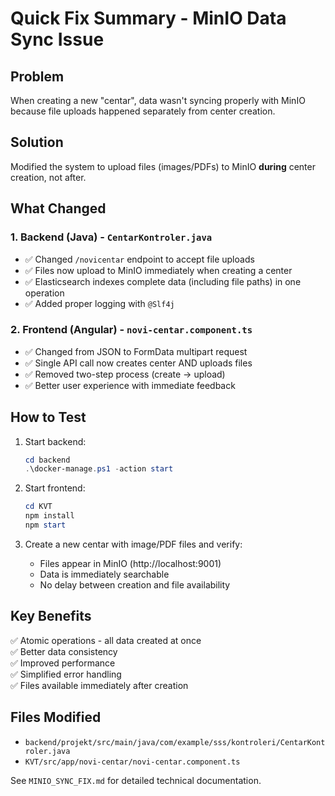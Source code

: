 # Quick Fix Summary - MinIO Data Sync Issue

## Problem
When creating a new "centar", data wasn't syncing properly with MinIO because file uploads happened separately from center creation.

## Solution
Modified the system to upload files (images/PDFs) to MinIO **during** center creation, not after.

## What Changed

### 1. Backend (Java) - `CentarKontroler.java`
- ✅ Changed `/novicentar` endpoint to accept file uploads
- ✅ Files now upload to MinIO immediately when creating a center
- ✅ Elasticsearch indexes complete data (including file paths) in one operation
- ✅ Added proper logging with `@Slf4j`

### 2. Frontend (Angular) - `novi-centar.component.ts`
- ✅ Changed from JSON to FormData multipart request
- ✅ Single API call now creates center AND uploads files
- ✅ Removed two-step process (create → upload)
- ✅ Better user experience with immediate feedback

## How to Test

1. Start backend:
   ```powershell
   cd backend
   .\docker-manage.ps1 -action start
   ```

2. Start frontend:
   ```powershell
   cd KVT
   npm install
   npm start
   ```

3. Create a new centar with image/PDF files and verify:
   - Files appear in MinIO (http://localhost:9001)
   - Data is immediately searchable
   - No delay between creation and file availability

## Key Benefits
✅ Atomic operations - all data created at once  
✅ Better data consistency  
✅ Improved performance  
✅ Simplified error handling  
✅ Files available immediately after creation  

## Files Modified
- `backend/projekt/src/main/java/com/example/sss/kontroleri/CentarKontroler.java`
- `KVT/src/app/novi-centar/novi-centar.component.ts`

See `MINIO_SYNC_FIX.md` for detailed technical documentation.
